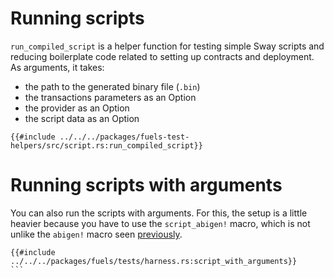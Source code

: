 # Running scripts

`run_compiled_script` is a helper function for testing simple Sway scripts and reducing boilerplate code related to setting up contracts and deployment. As arguments, it takes: 
- the path to the generated binary file (`.bin`)
- the transactions parameters as an Option
- the provider as an Option
- the script data as an Option

````rust,ignore
{{#include ../../../packages/fuels-test-helpers/src/script.rs:run_compiled_script}}
````

# Running scripts with arguments

You can also run the scripts with arguments. For this, the setup is a little heavier because you have to use the `script_abigen!` macro, which is not unlike the `abigen!` macro seen [previously](../contracts/the-abigen-macro.md).

````rust,ignore
{{#include ../../../packages/fuels/tests/harness.rs:script_with_arguments}}
```
